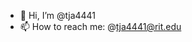 - 👋 Hi, I’m @tja4441
- 📫 How to reach me: @tja4441@rit.edu

<!---
tja4441/tja4441 is a ✨ special ✨ repository because its `README.md` (this file) appears on your GitHub profile.
You can click the Preview link to take a look at your changes.
--->
